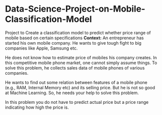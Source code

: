 # Data-Science-Project-on-Mobile-Classification-Model
Project to Create a classification model to predict whether price range of mobile based on certain specifications
**Context:** 
An entrepreneur has started his own mobile company. He wants to give
tough fight to big companies like Apple, Samsung etc.

He does not know how to estimate price of mobiles his company creates. In this
competitive mobile phone market, one cannot simply assume things. To solve this
problem, he collects sales data of mobile phones of various companies.

He wants to find out some relation between features of a mobile phone (e.g., RAM,
Internal Memory etc) and its selling price. But he is not so good at Machine Learning.
So, he needs your help to solve this problem.

In this problem you do not have to predict actual price but a price range indicating
how high the price is.
